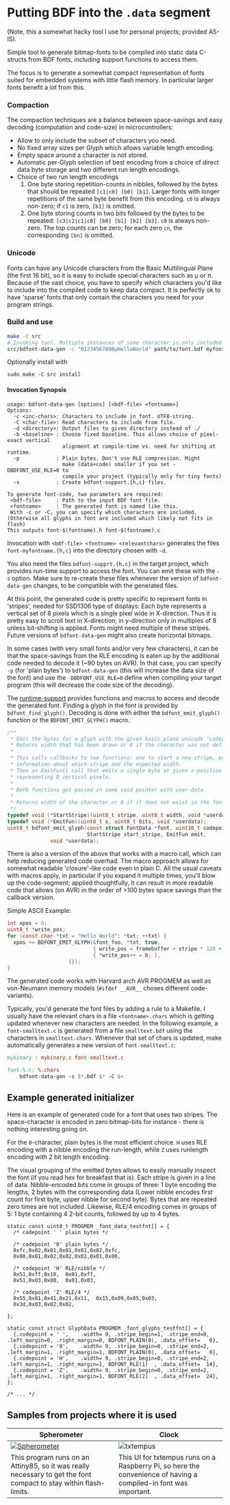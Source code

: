 Putting BDF into the `.data` segment
====================================

(Note, this a somewhat hacky tool I use for personal projects; provided AS-IS).

Simple tool to generate bitmap-fonts to be compiled into static data C-structs
from BDF fonts, including support functions to access them.

The focus is to generate a somewhat compact representation of fonts suited
for embedded systems with little flash memory. In particular larger fonts
benefit a lot from this.

### Compaction

The compaction techniques are a balance between space-savings and easy
decoding (computation and code-size) in microcontrollers:

  * Allow to only include the subset of characters you need.
  * No fixed array sizes per Glyph which allows variable length encoding.
  * Empty space around a character is not stored.
  * Automatic per-Glyph selection of best encoding from a choice of direct
    data byte storage and two different run length encodings.
  * Choice of two run length encodings
    1) One byte storing repetition-counts in nibbles, followed by
       the bytes that should be repeated `[c1|c0] [b0] [b1]`.
       Larger fonts with longer repetitions of the same byte benefit from
       this encoding. `c0` is always non-zero; if `c1` is zero, `[b1]` is
       omitted.
    2) One byte storing counts in two bits followed by the bytes to
       be repeated: `[c3|c2|c1|c0] [b0] [b1] [b2] [b3]`.
       `c0` is always non-zero. The top counts can be zero; for each
       zero `cn`, the corresponding `[bn]` is omitted.

### Unicode

Fonts can have any Unicode characters from the Basic Multilingual Plane (the
first 16 bit), so it is easy to include special characters such as μ or π.
Because of the vast choice, you have to specify _which_ characters you'd like
to include into the compiled code to keep data compact. It is perfectly
ok to have 'sparse' fonts that only contain the characters you need for
your program strings.

### Build and use
```bash
make -C src
# Invoking tool. Multiple instances of same character is only included once.
src/bdfont-data-gen -c "01234567890μHelloWorld" path/to/font.bdf myfontname
```

Optionally install with
```
sudo make -C src install
```

#### Invocation Synopsis
```
usage: bdfont-data-gen [options] [<bdf-file> <fontname>]
Options:
  -c <inc-chars>: Characters to include in font. UTF8-string.
  -C <char-file>: Read characters to include from file.
  -d <directory>: Output files to given directory instead of ./
  -b <baseline> : Choose fixed baseline. This allows choice of pixel-exact vertical
                  alignment at compile-time vs. need for shifting at runtime.
  -p            : Plain bytes. Don't use RLE compression. Might
                  make (data+code) smaller if you set -DBDFONT_USE_RLE=0 to
                  compile your project (typically only for tiny fonts)
  -s            : Create bdfont-support.{h,c} files.

To generate font-code, two parameters are required:
 <bdf-file>     : Path to the input BDF font file.
 <fontname>     : The generated font is named like this.
 With -c or -C, you can specify which characters are included.
(Otherwise all glyphs in font are included which likely not fits in flash)
This outputs font-$(fontname).h font-$(fontname).c
```

Invocation with `<bdf-file> <fontname> <relevantchars>` generates the files
`font-myfontname.{h,c}` into the directory chosen with `-d`.

You also need the files `bdfont-supprt.{h,c}` in the target project, which
provides run-time support to access the font. You can emit these with
the `-s` option. Make sure to re-create these files whenever the version
of `bdfont-data-gen` changes, to be compatible with the generated files.

At this point, the generated code is pretty specific to represent fonts in
'stripes', needed for SSD1306 type of displays: Each byte represents a vertical
set of 8 pixels which is a single pixel wide in X-direction. Thus it is pretty
easy to scroll text in X-direction; in y-direction only in
multiples of 8 unless bit-shifting is applied.
Fonts might need multiple of these stripes.
Future versions of `bdfont-data-gen` might also create horizontal bitmaps.

In some cases (with very small fonts and/or very few characters), it can be
that the space-savings from the RLE encoding is eaten up by the additional
code needed to decode it (~90 bytes on AVR). In that case, you can
specify `-p` (for 'plain bytes') to `bdfont-data-gen` (this will increase
the data size of the font) and use the `-DBDFONT_USE_RLE=0` define when
compiling your target program (this will decrease the code size of the
decoding).

The [runtime-support](./client-lib/bdfont-support.h) provides functions and
macros to access and decode the generated font.
Finding a glyph in the font is provided by `bdfont_find_glyph()`.
Decoding is done with either the `bdfont_emit_glyph()` function or the
`BDFONT_EMIT_GLYPH()` macro.

```c
/**
 * Emit the bytes for a glyph with the given basic plane unicode "codepoint"
 * Returns width that has been drawn or 0 if the character was not defined.
 *
 * This calls callbacks to two functions: one to start a new stripe, providing
 * information about which stripe and the expected width.
 * Then an EmitFun() call that emits a single byte at given x-position
 * representing 8 vertical pixels.
 *
 * Both functions get passed in some void pointer with user-data.
 *
 * Returns width of the character or 0 if it does not exist in the font.
 */
typedef void (*StartStripe)(uint8_t stripe, uint8_t width, void *userdata);
typedef void (*EmitFun)(uint8_t x, uint8_t bits, void *userdata);
uint8_t bdfont_emit_glyph(const struct FontData *font, uint16_t codepoint,
                          StartStripe start_stripe, EmitFun emit,
			  void *userdata);
```

There is also a version of the above that works with a macro call, which can
help reducing generated code overhad.
The macro approach allows for somewhat readable 'closure'-like code even in
plain C.
All the usual caveats with macros apply, in particular if you expand it
multiple times, you'll blow up the code-segment; applied thoughtfully, it can
result in more readable code that allows (on AVR) in the order of >100 bytes
space savings than the callback version.

Simple ASCII Example:
```c
int xpos = 0;
uint8_t *write_pos;
for (const char *txt = "Hello World"; *txt; ++txt) {
  xpos += BDFONT_EMIT_GLYPH(&font_foo, *txt, true,
                            { write_pos = framebuffer + stripe * 128 + xpos; },
                            { *write_pos++ = b; },
		            {});
}
```

The generated code works with Harvard arch AVR PROGMEM as well as von-Neumann
memory models (`#ifdef __AVR__` choses different code-variants).

Typically, you'd generate the font files by adding a rule to a Makefile. I
usually have the relevant chars in a file `<fontname>.chars` which is getting
updated whenever new characters are needed. In the following example, a
`font-smalltext.c` is generated from a file `smalltext.bdf` using the
characters in `smalltext.chars`. Whenever that set of chars is updated,
make automatically generates a new version of `font-smalltext.c`:


```Makefile
mybinary : mybinary.c font-smalltext.c

font-%.c: %.chars
	bdfont-data-gen -s $*.bdf $* -C $<
```

## Example generated initializer
Here is an example of generated code for a font that uses two stripes.
The space-character is encoded in zero bitmap-bits for instance - there is
nothing interesting going on.

For the `0`-character, plain bytes is the most efficient choice. `H` uses RLE
encoding with a nibble encoding the run-length, while `Z` uses runlength
encoding with 2 bit length encoding.

The visual grouping of the emitted bytes allows to easily manually inspect
the font (if you read hex for breakfast that is).
Each stripe is given in a line of data.
Nibble-encoded bits come in groups of three: 1 byte encoding the lengths,
2 bytes with the corresponding data (Lower nibble
encodes first count for first byte, upper nibble for second byte).
Bytes that are repeated zero times are not included. Likewise, RLE/4 encoding
comes in groups of 5: 1 byte containing 4 2-bit counts, followed by up to
4 bytes.

```
static const uint8_t PROGMEM _font_data_testfnt[] = {
  /* codepoint ' ' plain bytes */

  /* codepoint '0' plain bytes */
  0xfc,0x02,0x01,0x01,0x01,0x02,0xfc,
  0x00,0x01,0x02,0x02,0x02,0x01,0x00,

  /* codepoint 'H' RLE/nibble */
  0x51,0xff,0x10,  0x01,0xff,
  0x51,0x03,0x00,  0x01,0x03,

  /* codepoint 'Z' RLE/4 */
  0x55,0x81,0x41,0x21,0x11,  0x15,0x09,0x05,0x03,
  0x3d,0x03,0x02,0x02,

};

static const struct GlyphData PROGMEM _font_glyphs_testfnt[] = {
  {.codepoint = ' ',    .width= 9, .stripe_begin=1, .stripe_end=0, .left_margin=0, .right_margin=0, BDFONT_PLAIN(0), .data_offset=   0},
  {.codepoint = '0',    .width= 9, .stripe_begin=0, .stripe_end=2, .left_margin=1, .right_margin=1, BDFONT_PLAIN(0), .data_offset=   0},
  {.codepoint = 'H',    .width= 9, .stripe_begin=0, .stripe_end=2, .left_margin=1, .right_margin=1, BDFONT_RLE(1)  , .data_offset=  14},
  {.codepoint = 'Z',    .width= 9, .stripe_begin=0, .stripe_end=2, .left_margin=1, .right_margin=1, BDFONT_RLE(2)  , .data_offset=  24},
};

/* ... */
```

## Samples from projects where it is used

Spherometer                           | Clock
--------------------------------------|-------------------------------
[![Spherometer](./img/spherometer.jpg)](https://github.com/hzeller/digi-spherometer) | ![txtempus](./img/txtempus.jpg)
This program runs on an Attiny85, so it was really necessary to get the font compact to stay within flash-limits. | This UI for txtempus runs on a Raspberry Pi, so here the convenience of having a compiled-in font was important.